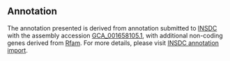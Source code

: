 

Annotation
----------

The annotation presented is derived from annotation submitted to
[INSDC](http://www.insdc.org) with the assembly accession
[GCA\_001658105.1](http://www.ebi.ac.uk/ena/data/view/GCA_001658105.1),
with additional non-coding genes derived from
[Rfam](http://rfam.xfam.org/). For more details, please visit [INSDC
annotation
import](http://ensemblgenomes.org/info/data/insdc_annotation).
